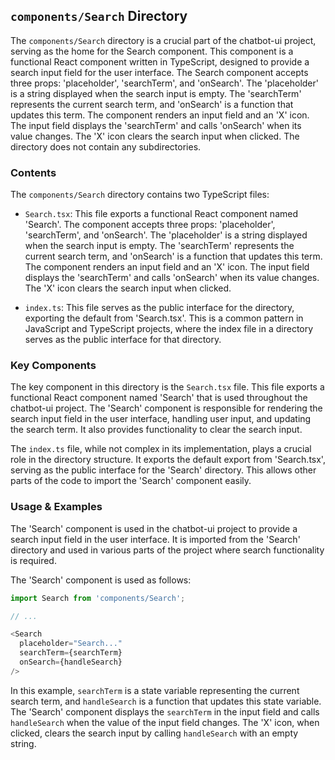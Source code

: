
## `components/Search` Directory

The `components/Search` directory is a crucial part of the chatbot-ui project, serving as the home for the Search component. This component is a functional React component written in TypeScript, designed to provide a search input field for the user interface. The Search component accepts three props: 'placeholder', 'searchTerm', and 'onSearch'. The 'placeholder' is a string displayed when the search input is empty. The 'searchTerm' represents the current search term, and 'onSearch' is a function that updates this term. The component renders an input field and an 'X' icon. The input field displays the 'searchTerm' and calls 'onSearch' when its value changes. The 'X' icon clears the search input when clicked. The directory does not contain any subdirectories.

### Contents

The `components/Search` directory contains two TypeScript files:

- `Search.tsx`: This file exports a functional React component named 'Search'. The component accepts three props: 'placeholder', 'searchTerm', and 'onSearch'. The 'placeholder' is a string displayed when the search input is empty. The 'searchTerm' represents the current search term, and 'onSearch' is a function that updates this term. The component renders an input field and an 'X' icon. The input field displays the 'searchTerm' and calls 'onSearch' when its value changes. The 'X' icon clears the search input when clicked.

- `index.ts`: This file serves as the public interface for the directory, exporting the default from 'Search.tsx'. This is a common pattern in JavaScript and TypeScript projects, where the index file in a directory serves as the public interface for that directory.

### Key Components

The key component in this directory is the `Search.tsx` file. This file exports a functional React component named 'Search' that is used throughout the chatbot-ui project. The 'Search' component is responsible for rendering the search input field in the user interface, handling user input, and updating the search term. It also provides functionality to clear the search input.

The `index.ts` file, while not complex in its implementation, plays a crucial role in the directory structure. It exports the default export from 'Search.tsx', serving as the public interface for the 'Search' directory. This allows other parts of the code to import the 'Search' component easily.

### Usage & Examples

The 'Search' component is used in the chatbot-ui project to provide a search input field in the user interface. It is imported from the 'Search' directory and used in various parts of the project where search functionality is required.

The 'Search' component is used as follows:

```typescript
import Search from 'components/Search';

// ...

<Search
  placeholder="Search..."
  searchTerm={searchTerm}
  onSearch={handleSearch}
/>
```

In this example, `searchTerm` is a state variable representing the current search term, and `handleSearch` is a function that updates this state variable. The 'Search' component displays the `searchTerm` in the input field and calls `handleSearch` when the value of the input field changes. The 'X' icon, when clicked, clears the search input by calling `handleSearch` with an empty string.
